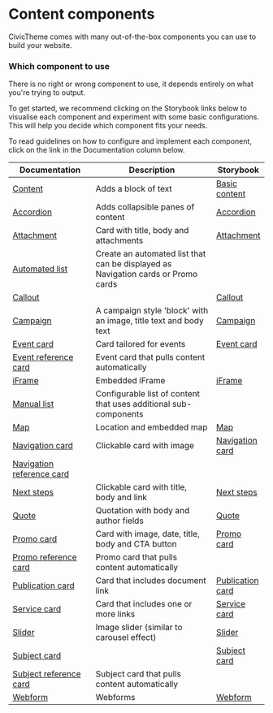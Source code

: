 # Content components

CivicTheme comes with many out-of-the-box components you can use to build your website.

### Which component to use <a href="#addingcomponents-wip-howdoyouknowwhichcomponenttouse" id="addingcomponents-wip-howdoyouknowwhichcomponenttouse"></a>

There is no right or wrong component to use, it depends entirely on what you're trying to output.

To get started, we recommend clicking on the Storybook links below to visualise each component and experiment with some basic configurations. This will help you decide which component fits your needs.

To read guidelines on how to configure and implement each component, click on the link in the Documentation column below.

<table><thead><tr><th width="192">Documentation</th><th width="417">Description</th><th>Storybook</th></tr></thead><tbody><tr><td><a href="content.md">Content</a></td><td>Adds a block of text</td><td><a href="https://uikit.civictheme.io/?path=/story/molecules-basic-content--basic-content">Basic content</a></td></tr><tr><td><a href="accordion.md">Accordion</a></td><td>Adds collapsible panes of content</td><td><a href="https://uikit.civictheme.io/?path=/story/molecules-accordion--accordion">Accordion</a></td></tr><tr><td><a href="attachment.md">Attachment</a></td><td>Card with title, body and attachments</td><td><a href="https://uikit.civictheme.io/?path=/story/molecules-attachment--attachment">Attachment</a></td></tr><tr><td><a href="automated-list.md">Automated list</a></td><td>Create an automated list that can be displayed as Navigation cards or Promo cards</td><td></td></tr><tr><td><a href="callout.md">Callout</a></td><td></td><td><a href="https://uikit.civictheme.io/?path=/story/molecules-callout--callout">Callout</a></td></tr><tr><td><a href="campaign.md">Campaign</a></td><td>A campaign style 'block' with an image, title text and body text</td><td><a href="https://uikit.civictheme.io/?path=/story/organisms-campaign--campaign">Campaign</a></td></tr><tr><td><a href="event-card.md">Event card</a></td><td>Card tailored for events</td><td><a href="https://uikit.civictheme.io/?path=/story/molecules-event-card--event-card">Event card</a></td></tr><tr><td><a href="event-reference-card.md">Event reference card</a></td><td>Event card that pulls content automatically</td><td></td></tr><tr><td><a href="iframe.md">iFrame</a></td><td>Embedded iFrame</td><td><a href="https://uikit.civictheme.io/?path=/story/atoms-iframe--iframe">iFrame</a></td></tr><tr><td><a href="manual-list.md">Manual list</a></td><td>Configurable list of content that uses additional sub-components</td><td></td></tr><tr><td><a href="map.md">Map</a></td><td>Location and embedded map</td><td><a href="https://uikit.civictheme.io/?path=/story/molecules-map--map">Map</a></td></tr><tr><td><a href="navigation-card.md">Navigation card</a></td><td>Clickable card with image</td><td><a href="https://uikit.civictheme.io/?path=/story/molecules-navigation-card--navigation-card">Navigation card</a></td></tr><tr><td><a href="navigation-reference-card.md">Navigation reference card</a></td><td></td><td></td></tr><tr><td><a href="next-step.md">Next steps</a></td><td>Clickable card with title, body and link</td><td><a href="https://uikit.civictheme.io/?path=/story/molecules-next-steps--next-steps">Next steps</a></td></tr><tr><td><a href="quote.md">Quote</a></td><td>Quotation with body and author fields</td><td><a href="https://uikit.civictheme.io/?path=/story/molecules-quote--quote">Quote</a></td></tr><tr><td><a href="promo-card.md">Promo card</a></td><td>Card with image, date, title, body and CTA button</td><td><a href="https://uikit.civictheme.io/?path=/story/molecules-promo-card--promo-card">Promo card</a></td></tr><tr><td><a href="promo-reference-card.md">Promo reference card</a></td><td>Promo card that pulls content automatically</td><td></td></tr><tr><td><a href="publication-card.md">Publication card</a></td><td>Card that includes document link</td><td><a href="https://uikit.civictheme.io/?path=/story/molecules-publication-card--publication-card">Publication card</a></td></tr><tr><td><a href="service-card.md">Service card</a></td><td>Card that includes one or more links</td><td><a href="https://uikit.civictheme.io/?path=/story/molecules-service-card--service-card">Service card</a></td></tr><tr><td><a href="slider.md">Slider</a></td><td>Image slider (similar to carousel effect)</td><td><a href="https://uikit.civictheme.io/?path=/story/organisms-slider--slider">Slider</a></td></tr><tr><td><a href="subject-card.md">Subject card</a></td><td></td><td><a href="https://uikit.civictheme.io/?path=/story/molecules-subject-card--subject-card">Subject card</a></td></tr><tr><td><a href="subject-reference-card.md">Subject reference card</a></td><td>Subject card that pulls content automatically</td><td></td></tr><tr><td><a href="webform.md">Webform</a></td><td>Webforms</td><td><a href="https://uikit.civictheme.io/?path=/story/organisms-webform--webform">Webform</a></td></tr></tbody></table>
